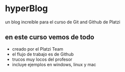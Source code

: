 # hyperBlog
un blog increíble para el curso de Git and Github de Platzi


## en este curso vemos de todo
* creado por el Platzi Team
* el flujo de trabajo es de Github 
* trucos muy locos del profesor
* incluye ejemplos en windows, linux y mac

